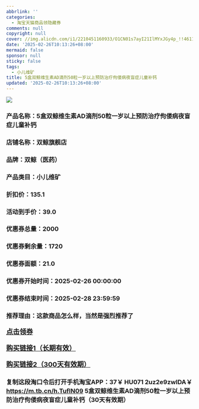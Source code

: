 ```yaml
---
abbrlink: ''
categories:
  - 淘宝天猫商品领隐藏券
comments: null
copyright: null
cover: //img.alicdn.com/i1/2210451160933/O1CN01s7ayI21IlMYxJGy4p_!!4611686018427387749-0-item_pic.jpg
date: '2025-02-26T10:13:26+08:00'
mermaid: false
sponsor: null
sticky: false
tags:
  - 小儿维矿
title: 5盒双鲸维生素AD滴剂50粒一岁以上预防治疗佝偻病夜盲症儿童补钙
updated: '2025-02-26T10:13:26+08:00'
--- 
```


![](//img.alicdn.com/i1/2210451160933/O1CN01s7ayI21IlMYxJGy4p_!!4611686018427387749-0-item_pic.jpg)

### 产品名称：5盒双鲸维生素AD滴剂50粒一岁以上预防治疗佝偻病夜盲症儿童补钙
### 店铺名称：双鲸旗舰店
### 品牌：双鲸（医药）
### 产品类目：小儿维矿
### 折扣价：135.1
### 活动到手价：39.0
### 优惠券总量：2000
### 优惠券剩余量：1720
### 优惠券面额：21.0
### 优惠券开始时间：2025-02-26 00:00:00	
### 优惠券结束时间：2025-02-28 23:59:59	
### 推荐理由：这款商品怎么样，当然是强烈推荐了

<p style="font-size: 18px; font-weight: bold;">
  <a href="https://uland.taobao.com/coupon/edetail?e=kTSamXTZRRelhHvvyUNXZfh8CuWt5YH5OVuOuRD5gLJMmdsrkidbOWBzzpT26idJF3FMSaW6N6QLbyKq1AakIR64AJrs9vEmeV9OqjKLJsrXGxfLQcNppdeqcHbl9Xshwp9d3J5hNULyMW3eIAWKRa6LeGhgJY%2B%2F7NjcxRIBfQbVM%2Fe4LpP7Oq9ple94x%2FzCgLiKHI6eJdBZExGqgOeeyFczc8NzSMFMl9JUUlFRIV%2BKKoz%2FahSTdjW6CW2SaWtRHsHfkY5nVlAaQcAM%2Fbthaykyrr3Lnq1cM3VZ1ojTwMV6yT1iTBrcQERDfiFvRSDmczTmMNCQREKxfCnjenKqnEwNBUbTsArs&traceId=0b515d4517407227641888116d126c&union_lens=lensId%3AOPT%401740722773%40213c6cf7_0dbb_1954b299fe4_3a1d%4001%40eyJmbG9vcklkIjo3MzM1NH0ie" target="_blank">点击领券</a>
</p>
<p style="font-size: 18px; font-weight: bold;">
  <a href="https://s.click.taobao.com/t?e=m%3D2%26s%3DDeCkkUr1z5lw4vFB6t2Z2ueEDrYVVa64K7Vc7tFgwiHjf2vlNIV67uW8xal2bDKcjGYPrSmetxH3ID%2FV1RqsF4wnCJeELi4I%2FIEn%2BS1IjHAB0ghlTd7WlZVm%2FOAUUFw71qrpxiwMoCNxc1AtbZGVS159GkBqs8O3lFBZJvSpR77NEPXytV9ALoS4zvCRUrqugPIs5%2BSalUeJTe7wC7bdCJeKh7f86rMGanRv8JcuQn%2FFR6oRXPPpAsELagVIZFu6qhHeRpa3X3BP7qa1tU3ZgS3jKrSQZrKg2Ri9Bm4jDHegZ4hAvgWL0Yurg6IOgzGV0amFNgE%2FJRYhhQs2DjqgEA%3D%3D" target="_blank">购买链接1（长期有效）</a>
</p>
<p style="font-size: 18px; font-weight: bold;">
  <a href="https://s.click.taobao.com/klVYVNs" target="_blank">购买链接2（300天有效期）</a>
</p>

### 复制这段淘口令后打开手机淘宝APP：37￥ HU071 2uz2e9zwlDA￥ https://m.tb.cn/h.TuflN09  5盒双鲸维生素AD滴剂50粒一岁以上预防治疗佝偻病夜盲症儿童补钙（30天有效期）
